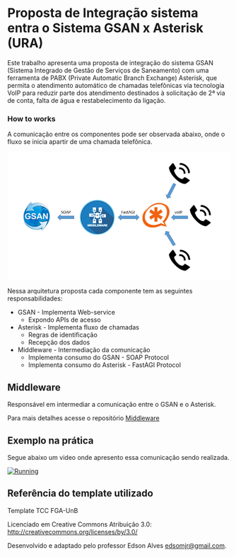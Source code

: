 # Proposta de Integração sistema entra o Sistema GSAN x Asterisk (URA)

Este trabalho apresenta uma proposta de integração do sistema GSAN (Sistema Integrado de Gestão de Serviços de Saneamento) com uma ferramenta de PABX (Private Automatic Branch Exchange) Asterisk, que permita o atendimento automático de chamadas telefônicas via tecnologia VoIP para reduzir parte dos atendimento destinados à solicitação de 2ª via de conta, falta de água e restabelecimento da ligação.

### How to works

A comunicação entre os componentes pode ser observada abaixo, onde o fluxo se inicia apartir de uma chamada telefônica.

[![Comunicação](./image/representacao.PNG)](https://www.youtube.com/watch?v=uJ64RK2m4G8)

Nessa arquitetura proposta cada componente tem as seguintes responsabilidades:
* GSAN - Implementa Web-service 
    * Expondo APIs de acesso
* Asterisk - Implementa fluxo de chamadas
    * Regras de identificação
    * Recepção dos dados
* Middleware - Intermediação da comunicação
    * Implementa consumo do GSAN - SOAP Protocol
    * Implementa consumo do Asterisk - FastAGI Protocol




## Middleware
Responsável em intermediar a comunicação entre o GSAN e o Asterisk.

Para mais detalhes acesse o repositório [Middleware](https://github.com/mbahiense/Middleware)



## Exemplo na prática
Segue abaixo um video onde apresento essa comunicação sendo realizada.

[![Running](https://img.youtube.com/vi/uJ64RK2m4G8/0.jpg)](https://www.youtube.com/watch?v=uJ64RK2m4G8)





##  Referência do template utilizado

Template TCC FGA-UnB

Licenciado em Creative Commons Atribuição 3.0:
http://creativecommons.org/licenses/by/3.0/

Desenvolvido e adaptado pelo professor Edson Alves <edsomjr@gmail.com>.
